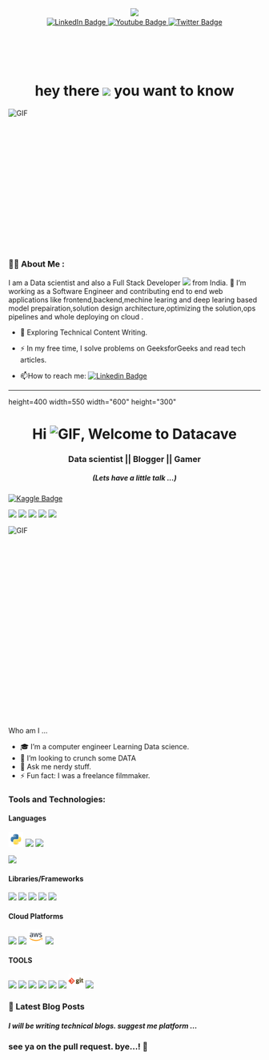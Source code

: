 
<div id="header" align="center">
  <img src="https://media.giphy.com/media/M9gbBd9nbDrOTu1Mqx/giphy.gif" width="100"/>
</div>
<div id="badges" align="center">
  <a href="your-linkedin-URL">
    <img src="https://img.shields.io/badge/LinkedIn-blue?style=for-the-badge&logo=linkedin&logoColor=white" alt="LinkedIn Badge"/>
  </a>
  <a href="your-youtube-URL">
    <img src="https://img.shields.io/badge/YouTube-red?style=for-the-badge&logo=youtube&logoColor=white" alt="Youtube Badge"/>
  </a>
  <a href="your-twitter-URL">
    <img src="https://img.shields.io/badge/Twitter-blue?style=for-the-badge&logo=twitter&logoColor=white" alt="Twitter Badge"/>
  </a>
</div>
<h1 align="center">
<img src="https://komarev.com/ghpvc/?username=your-github-username&style=flat-square&color=blue" alt=""/>
</h1>
<h1 align="center">
  hey there
  <img src="https://media.giphy.com/media/hvRJCLFzcasrR4ia7z/giphy.gif" width="30px"/>
  you want to know
</h1>


<img align="right" img width="600" height="300" alt="GIF" src="https://media.giphy.com/media/dWesBcTLavkZuG35MI/giphy.gif" />

### :man_technologist: About Me :
I am a Data scientist and also a Full Stack Developer <img src="https://media.giphy.com/media/WUlplcMpOCEmTGBtBW/giphy.gif" width="30"> from India.
 :telescope: I’m working as a Software Engineer and contributing end to end web applications like frontend,backend,mechine learing and deep learing based model prepairation,solution design architecture,optimizing the solution,ops pipelines and whole deploying on cloud .

- :seedling: Exploring Technical Content Writing.

- :zap: In my free time, I solve problems on GeeksforGeeks and read tech articles.

- :mailbox:How to reach me: [![Linkedin Badge](https://img.shields.io/badge/-kakbar-blue?style=flat&logo=Linkedin&logoColor=white)](your-linkedin-url)

 
---
height=400 width=550
width="600" height="300"

<h1 align="center">Hi <img height=30 width=30 alt="GIF" src="https://raw.githubusercontent.com/MartinHeinz/MartinHeinz/master/wave.gif" />, Welcome to Datacave</h1>
<h3 align="center">Data scientist || Blogger || Gamer </h3>

<h5 align="center"><i>(Lets have a little talk ...)</i></h5>

[![Kaggle Badge](https://img.shields.io/badge/-Amrit's_kaggle-1ca0f1?style=flat&labelColor=1ca0f1&logo=Kaggle&logoColor=white&link=https://www.kaggle.com/amritsingh02)](https://www.kaggle.com/amritsingh02)

[<img src="https://img.icons8.com/color/48/000000/twitter.png" width="3.5%"/>](https://twitter.com/01_Sangramsingh)
[<img src="https://img.icons8.com/color/48/000000/linkedin.png" width="3.5%"/>](https://www.linkedin.com/in/amrit-pritam-sangramsingh-493b7a176//)
[<img src="https://img.icons8.com/fluent/48/000000/facebook-new.png" width="3.5%"/>](https://www.facebook.com/avi.dangat.9/)
[<img src="https://img.icons8.com/fluent/48/000000/instagram-new.png" width="3.5%"/>](https://www.instagram.com/avidangat/)
<a href="mailto:amritpritam20@gmail.com"> <img src="https://img.icons8.com/fluent/48/000000/gmail.png" width="3.5%"/> </a> 



<img align="right" img height=400 width=550 alt="GIF" src="https://i.pinimg.com/originals/a0/f8/5c/a0f85c35e406acb5b84c13dae888d5a3.gif" />

Who am I ...

- 🎓 I’m a computer engineer Learning Data science.
- 👯 I’m looking to crunch some DATA
- 💬 Ask me nerdy stuff.
- ⚡ Fun fact: I was a freelance filmmaker.
<!--
### Recent Projects 🎉🎉
- [Harvestify](https://github.com/dangatavi/Thyroid_detection)
- 
-->

### Tools and Technologies:

#### Languages
<code><img height="30" src="https://raw.githubusercontent.com/github/explore/80688e429a7d4ef2fca1e82350fe8e3517d3494d/topics/python/python.png"></code>
<code><img height="30" src="https://media3.picsearch.com/is?mteCvNyMbT89nw9fI_RmMapEXJ-r-xw68b9gyDU-tKw&height=295"></code>
<code><img height="30" src="https://upload.wikimedia.org/wikipedia/commons/thumb/1/1b/R_logo.svg/724px-R_logo.svg.png"></code>

<code><img height="30" src="https://e7.pngegg.com/pngimages/465/779/png-clipart-blue-and-white-c-logo-the-c-programming-language-computer-programming-computer-icons-programmer-blue-angle.png"></code>

#### Libraries/Frameworks
<code><img height="30" src="https://amiradata.com/wp-content/uploads/2020/02/pandas-python.png"></code>
<code><img height="30" src="https://upload.wikimedia.org/wikipedia/commons/thumb/8/84/Matplotlib_icon.svg/1024px-Matplotlib_icon.svg.png"></code>
<code><img height="30" src="https://upload.wikimedia.org/wikipedia/commons/thumb/2/2d/Tensorflow_logo.svg/718px-Tensorflow_logo.svg.png"></code>
<code><img height="30" src="https://www.pngitem.com/pimgs/m/31-310639_pytorch-logo-png-transparent-png.png"></code>
<code><img height="30" src="https://icon2.cleanpng.com/20180802/iwp/kisspng-flask-by-example-python-web-framework-bottle-lico-softwares-websites-press-services-product-5b634c8e416770.5741331515332343182679.jpg"></code>

#### Cloud Platforms
<code><img height="30" src="https://colab.research.google.com/img/colab_favicon_256px.png"></code>
<code><img height="30" src="https://avatars2.githubusercontent.com/u/2810941?v=3&s=96"></code>
<code><img height="30" src="https://raw.githubusercontent.com/github/explore/80688e429a7d4ef2fca1e82350fe8e3517d3494d/topics/aws/aws.png"></code>
<code><img height="30" src="https://i.pinimg.com/originals/b0/b1/8b/b0b18bd010c5851b5f82d0a98bfde369.png"></code>

#### TOOLS
<code><img height="30" src="https://store-images.s-microsoft.com/image/apps.9729.14405452487353876.a6612b1c-3bfc-46da-ad7e-0dd83b65757d.be9b17fe-9781-42f6-9a3e-4914ef774843?mode=scale&q=90&h=300&w=300"></code>
<code><img height="30" src="https://i.pinimg.com/originals/86/35/88/863588a71e465cc3aa5d822c0feafea9.png"></code>
<code><img height="30" src="https://download.logo.wine/logo/Microsoft_Excel/Microsoft_Excel-Logo.wine.png"></code>
<code><img height="30" src="https://upload.wikimedia.org/wikipedia/commons/thumb/0/08/Google_Sheets_logo.svg/1200px-Google_Sheets_logo.svg.png"></code>
<code><img height="30" src="https://p1.hiclipart.com/preview/233/348/954/numix-circle-for-windows-rstudio-icon-png-icon-thumbnail.jpg"></code>
<code><img height="30" src="https://www.psych.mcgill.ca/labs/mogillab/anaconda2/pkgs/anaconda-navigator-1.4.3-py27_0/lib/python2.7/site-packages/anaconda_navigator/static/images/anaconda-icon-1024x1024.png"></code>
<code><img height="30" src="https://raw.githubusercontent.com/github/explore/80688e429a7d4ef2fca1e82350fe8e3517d3494d/topics/git/git.png"></code>
<code><img height="30" src="https://www.docker.com/sites/default/files/d8/2019-07/vertical-logo-monochromatic.png"></code>








### 📕 Latest Blog Posts
##### I will be writing technical blogs. suggest me platform ...




### see ya on the pull request. bye...! 👋
